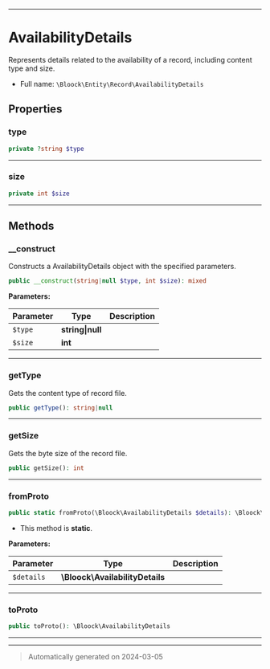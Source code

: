 ***

# AvailabilityDetails

Represents details related to the availability of a record, including content type and size.



* Full name: `\Bloock\Entity\Record\AvailabilityDetails`



## Properties


### type



```php
private ?string $type
```






***

### size



```php
private int $size
```






***

## Methods


### __construct

Constructs a AvailabilityDetails object with the specified parameters.

```php
public __construct(string|null $type, int $size): mixed
```








**Parameters:**

| Parameter | Type | Description |
|-----------|------|-------------|
| `$type` | **string&#124;null** |  |
| `$size` | **int** |  |





***

### getType

Gets the content type of record file.

```php
public getType(): string|null
```












***

### getSize

Gets the byte size of the record file.

```php
public getSize(): int
```












***

### fromProto



```php
public static fromProto(\Bloock\AvailabilityDetails $details): \Bloock\Entity\Record\AvailabilityDetails
```



* This method is **static**.




**Parameters:**

| Parameter | Type | Description |
|-----------|------|-------------|
| `$details` | **\Bloock\AvailabilityDetails** |  |





***

### toProto



```php
public toProto(): \Bloock\AvailabilityDetails
```












***


***
> Automatically generated on 2024-03-05
